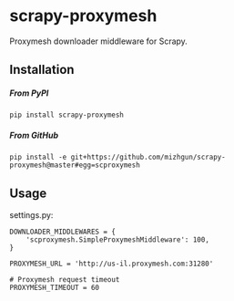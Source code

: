 # scrapy-proxymesh

Proxymesh downloader middleware for Scrapy.

## Installation

##### From PyPI

    pip install scrapy-proxymesh
    
##### From GitHub

    pip install -e git+https://github.com/mizhgun/scrapy-proxymesh@master#egg=scproxymesh

## Usage

settings.py:

    DOWNLOADER_MIDDLEWARES = {
        'scproxymesh.SimpleProxymeshMiddleware': 100,
    }
    
    PROXYMESH_URL = 'http://us-il.proxymesh.com:31280'
    
    # Proxymesh request timeout
    PROXYMESH_TIMEOUT = 60

